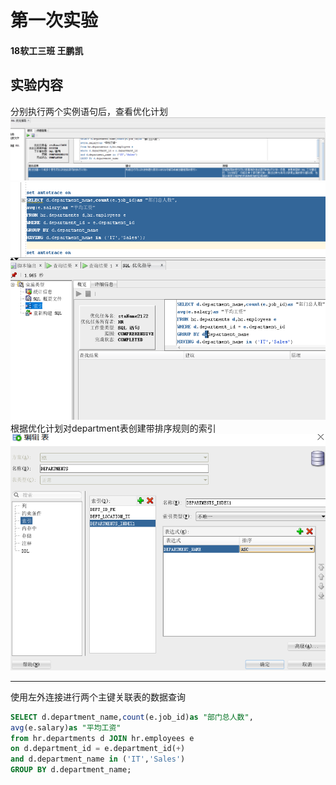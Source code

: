 # 第一次实验
#### 18软工三班 王鹏凯

## 实验内容

分别执行两个实例语句后，查看优化计划
![](./pict2.png)
![](./pict1.png)
根据优化计划对department表创建带排序规则的索引
![](./pict3.png)

----------------------------------------------------------------
使用左外连接进行两个主键关联表的数据查询
```sql 
SELECT d.department_name,count(e.job_id)as "部门总人数",
avg(e.salary)as "平均工资"
from hr.departments d JOIN hr.employees e
on d.department_id = e.department_id(+)
and d.department_name in ('IT','Sales')
GROUP BY d.department_name;

